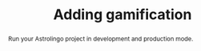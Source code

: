 ---
slug: "getting-started/gamification"
title: "Adding gamification"
abstract: "Run your Astrolingo project in development and production mode."
---